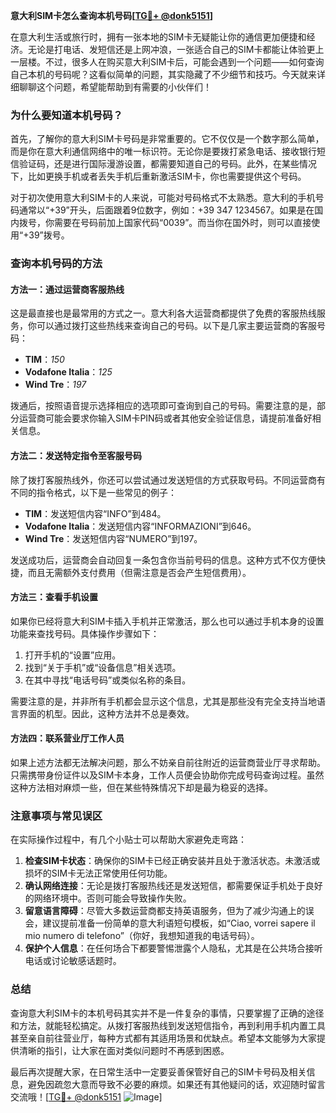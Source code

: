 **意大利SIM卡怎么查询本机号码[[TG💪+ @donk5151](https://t.me/s/donk5151)]**

在意大利生活或旅行时，拥有一张本地的SIM卡无疑能让你的通信更加便捷和经济。无论是打电话、发短信还是上网冲浪，一张适合自己的SIM卡都能让体验更上一层楼。不过，很多人在购买意大利SIM卡后，可能会遇到一个问题——如何查询自己本机的号码呢？这看似简单的问题，其实隐藏了不少细节和技巧。今天就来详细聊聊这个问题，希望能帮助到有需要的小伙伴们！

### 为什么要知道本机号码？

首先，了解你的意大利SIM卡号码是非常重要的。它不仅仅是一个数字那么简单，而是你在意大利通信网络中的唯一标识符。无论你是要拨打紧急电话、接收银行短信验证码，还是进行国际漫游设置，都需要知道自己的号码。此外，在某些情况下，比如更换手机或者丢失手机后重新激活SIM卡，你也需要提供这个号码。

对于初次使用意大利SIM卡的人来说，可能对号码格式不太熟悉。意大利的手机号码通常以“+39”开头，后面跟着9位数字，例如：+39 347 1234567。如果是在国内拨号，你需要在号码前加上国家代码“0039”。而当你在国外时，则可以直接使用“+39”拨号。

### 查询本机号码的方法

#### 方法一：通过运营商客服热线

这是最直接也是最常用的方式之一。意大利各大运营商都提供了免费的客服热线服务，你可以通过拨打这些热线来查询自己的号码。以下是几家主要运营商的客服号码：

- **TIM**：*150*
- **Vodafone Italia**：*125*
- **Wind Tre**：*197*

拨通后，按照语音提示选择相应的选项即可查询到自己的号码。需要注意的是，部分运营商可能会要求你输入SIM卡PIN码或者其他安全验证信息，请提前准备好相关信息。

#### 方法二：发送特定指令至客服号码

除了拨打客服热线外，你还可以尝试通过发送短信的方式获取号码。不同运营商有不同的指令格式，以下是一些常见的例子：

- **TIM**：发送短信内容“INFO”到484。
- **Vodafone Italia**：发送短信内容“INFORMAZIONI”到646。
- **Wind Tre**：发送短信内容“NUMERO”到197。

发送成功后，运营商会自动回复一条包含你当前号码的信息。这种方式不仅方便快捷，而且无需额外支付费用（但需注意是否会产生短信费用）。

#### 方法三：查看手机设置

如果你已经将意大利SIM卡插入手机并正常激活，那么也可以通过手机本身的设置功能来查找号码。具体操作步骤如下：

1. 打开手机的“设置”应用。
2. 找到“关于手机”或“设备信息”相关选项。
3. 在其中寻找“电话号码”或类似名称的条目。

需要注意的是，并非所有手机都会显示这个信息，尤其是那些没有完全支持当地语言界面的机型。因此，这种方法并不总是奏效。

#### 方法四：联系营业厅工作人员

如果上述方法都无法解决问题，那么不妨亲自前往附近的运营商营业厅寻求帮助。只需携带身份证件以及SIM卡本身，工作人员便会协助你完成号码查询过程。虽然这种方法相对麻烦一些，但在某些特殊情况下却是最为稳妥的选择。

### 注意事项与常见误区

在实际操作过程中，有几个小贴士可以帮助大家避免走弯路：

1. **检查SIM卡状态**：确保你的SIM卡已经正确安装并且处于激活状态。未激活或损坏的SIM卡无法正常使用任何功能。
2. **确认网络连接**：无论是拨打客服热线还是发送短信，都需要保证手机处于良好的网络环境中。否则可能会导致操作失败。
3. **留意语言障碍**：尽管大多数运营商都支持英语服务，但为了减少沟通上的误会，建议提前准备一份简单的意大利语短句模板，如“Ciao, vorrei sapere il mio numero di telefono”（你好，我想知道我的电话号码）。
4. **保护个人信息**：在任何场合下都要警惕泄露个人隐私，尤其是在公共场合接听电话或讨论敏感话题时。

### 总结

查询意大利SIM卡的本机号码其实并不是一件复杂的事情，只要掌握了正确的途径和方法，就能轻松搞定。从拨打客服热线到发送短信指令，再到利用手机内置工具甚至亲自前往营业厅，每种方式都有其适用场景和优缺点。希望本文能够为大家提供清晰的指引，让大家在面对类似问题时不再感到困惑。

最后再次提醒大家，在日常生活中一定要妥善保管好自己的SIM卡号码及相关信息，避免因疏忽大意而导致不必要的麻烦。如果还有其他疑问的话，欢迎随时留言交流哦！[[TG💪+ @donk5151](https://t.me/s/donk5151) ![Image](https://i.postimg.cc/rwNCRYN7/Snipaste-2025-04-30-17-27-05.png)]